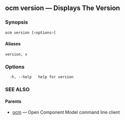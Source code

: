 ## ocm version &mdash; Displays The Version

### Synopsis

```sh
ocm version [<options>]
```

#### Aliases

```text
version, v
```

### Options

```
  -h, --help   help for version
```

### SEE ALSO

#### Parents

* [ocm](ocm.md)	 &mdash; Open Component Model command line client

